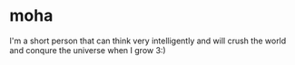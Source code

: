 # moha


I'm a short person that can think very intelligently and will crush the world and conqure the universe when I grow 3:) 
